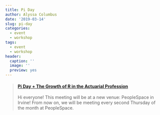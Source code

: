 ```yaml
---
title: Pi Day
author: Alyssa Columbus
date: '2019-03-14'
slug: pi-day
categories:
  - event
  - workshop
tags:
  - event
  - workshop
header:
  caption: ''
  image: ''
  preview: yes
---
```


<blockquote class="embedly-card"><h4><a href="https://www.meetup.com/rladies-irvine/events/258783583/">Pi Day + The Growth of R in the Actuarial Profession</a></h4><p>Hi everyone! This meeting will be at a new venue: PeopleSpace in Irvine! From now on, we will be meeting every second Thursday of the month at PeopleSpace.</p></blockquote>
<script async src="//cdn.embedly.com/widgets/platform.js" charset="UTF-8"></script>